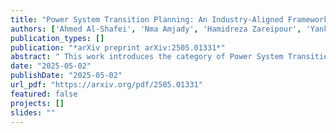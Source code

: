 ```yaml
---
title: "Power System Transition Planning: An Industry-Aligned Framework for Long-Term Optimization"
authors: ['Ahmed Al-Shafei', 'Nma Amjady', 'Hamidreza Zareipour', 'Yankai Cao']
publication_types: []
publication: "*arXiv preprint arXiv:2505.01331*"
abstract: " This work introduces the category of Power System Transition Planning optimization problem. It aims to shift power systems to emissions-free networks efficiently. Unlike comparable work, the framework presented here broadly applies to the industry’s decision-making process. It defines a field appropriate functional boundary focused on the economic efficiency of power systems. Namely, while imposing a wide range of planning factors in the decision space, the model maintains the structure and depth of conventional power system planning under uncertainty, which leads to a large-scale multistage stochastic programming formulation that encounters intractability in real-life cases. Thus, the framework simultaneously invokes high-performance computing defaultism. In this comprehensive exposition, we present a guideline model, comparing its scope to existing formulations, supported by a fully detailed example problem, showcasing the analytical value of the solution gained in a small test case. Then, the framework's viability for realistic applications is demonstrated by solving an extensive test case based on a realistic planning construct consistent with Alberta's power system practices for long-term planning studies. The framework resorts to Stochastic Dual Dynamic Programming as a decomposition method to achieve tractability, leveraging High-Performance Computing and parallel computation."
date: "2025-05-02"
publishDate: "2025-05-02"
url_pdf: "https://arxiv.org/pdf/2505.01331"
featured: false
projects: []
slides: ""
---
```

